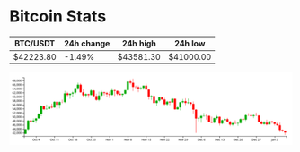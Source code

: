 # Bitcoin Stats

BTC/USDT|24h change|24h high|24h low|
|---|---|---|---|
|$42223.80|-1.49%|$43581.30|$41000.00|

<img src="./chart.svg">
